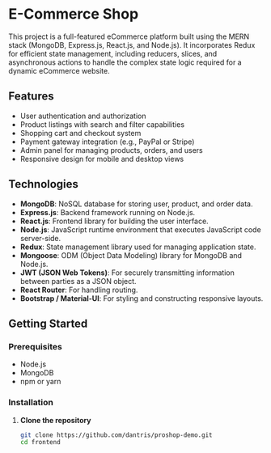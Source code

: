 # E-Commerce Shop

This project is a full-featured eCommerce platform built using the MERN stack (MongoDB, Express.js, React.js, and Node.js). It incorporates Redux for efficient state management, including reducers, slices, and asynchronous actions to handle the complex state logic required for a dynamic eCommerce website.

## Features

- User authentication and authorization
- Product listings with search and filter capabilities
- Shopping cart and checkout system
- Payment gateway integration (e.g., PayPal or Stripe)
- Admin panel for managing products, orders, and users
- Responsive design for mobile and desktop views

## Technologies

- **MongoDB**: NoSQL database for storing user, product, and order data.
- **Express.js**: Backend framework running on Node.js.
- **React.js**: Frontend library for building the user interface.
- **Node.js**: JavaScript runtime environment that executes JavaScript code server-side.
- **Redux**: State management library used for managing application state.
- **Mongoose**: ODM (Object Data Modeling) library for MongoDB and Node.js.
- **JWT (JSON Web Tokens)**: For securely transmitting information between parties as a JSON object.
- **React Router**: For handling routing.
- **Bootstrap / Material-UI**: For styling and constructing responsive layouts.

## Getting Started

### Prerequisites

- Node.js
- MongoDB
- npm or yarn

### Installation

1. **Clone the repository**
   ```bash
   git clone https://github.com/dantris/proshop-demo.git
   cd frontend
